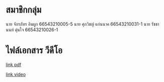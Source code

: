 # สมาชิกกลุ่ม
นาย จักรภัทร อินผูก 66543210005-5
นาย ศุภวิชญ์ แก่นนาค 66543210031-1
นาย รัชชานนท์ ตุ่นใจ 66543210026-1
#  ไฟล์เอกสาร วีดีโอ
[link pdf](https://docs.google.com/document/d/1JTgpKth9gd2Fvt6x-B0gd72nQDj9cgd8PVICXxPXj3Q/edit?usp=sharing)

[link video](https://livermutlac.sharepoint.com/sites/teams-SEClassbyThanitKeatkaew/Shared%20Documents/ENGSE207/Recordings/Meeting%20in%20_team4_-20241020_225409-Meeting%20Recording.mp4?web=1&referrer=Teams.TEAMS-ELECTRON&referrerScenario=MeetingChicletGetLink.view)
